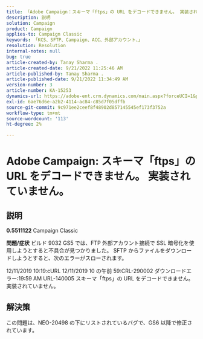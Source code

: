 ```yaml
---
title: 「Adobe Campaign：スキーマ「ftps」の URL をデコードできません。 実装されていません。」
description: 説明
solution: Campaign
product: Campaign
applies-to: Campaign Classic
keywords: 「KCS、SFTP、Campaign、ACC、外部アカウント、」
resolution: Resolution
internal-notes: null
bug: true
article-created-by: Tanay Sharma .
article-created-date: 9/21/2022 11:25:46 AM
article-published-by: Tanay Sharma .
article-published-date: 9/21/2022 11:34:49 AM
version-number: 3
article-number: KA-15253
dynamics-url: https://adobe-ent.crm.dynamics.com/main.aspx?forceUCI=1&pagetype=entityrecord&etn=knowledgearticle&id=6ac94522-a039-ed11-9db1-002248086735
exl-id: 6ae76d6e-a2b2-4114-ac84-c85d7f05dffb
source-git-commit: 9c971ee2ceef8f48902d857145545ef173f3752a
workflow-type: tm+mt
source-wordcount: '113'
ht-degree: 2%

---
```


# Adobe Campaign: スキーマ「ftps」の URL をデコードできません。 実装されていません。

## 説明

<b>0.5511122</b>
Campaign Classic


<b>問題/症状</b>
ビルド 9032 GS5 では、FTP 外部アカウント接続で SSL 暗号化を使用しようとすると不具合が見つかりました。 SFTP からファイルをダウンロードしようとすると、次のエラーがスローされます。

12/11/2019 10:19:cURL 12/11/2019 10 の午前 59:CRL-290002 ダウンロードエラー:19:59 AM URL-140005 スキーマ「ftps」の URL をデコードできません。 実装されていません。




## 解決策


この問題は、NEO-20498 の下にリストされているバグで、GS6 以降で修正されています。
